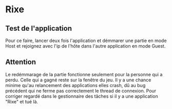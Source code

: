 # Rixe

## Test de l'application
Pour ce faire, lancer deux fois l'application et démmarer une partie en mode Host et rejoignez avec l'ip de l'hôte dans l'autre application en mode Guest.

## Attention
Le redémmarage de la partie fonctionne seulement pour la personne qui a perdu. Celle qui a gagné reste sur la fenêtre du jeu.
Il y a une chance minime qu'au relancement des applications elles crash, dû au bug précédent qui ne ferme pas correctement le thread de connexion. Pour corriger regardé dans le gestionnaire des tâches si il y a une application "Rixe" et tué là.
